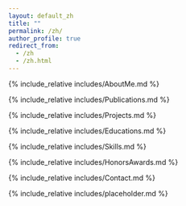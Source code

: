```yaml
---
layout: default_zh
title: ""
permalink: /zh/
author_profile: true
redirect_from:
  - /zh
  - /zh.html
---
```






<span class='anchor' id='about-me-zh'></span>

{% include_relative includes/AboutMe.md %}

{% include_relative includes/Publications.md %}

{% include_relative includes/Projects.md %}

{% include_relative includes/Educations.md %}

{% include_relative includes/Skills.md %}

{% include_relative includes/HonorsAwards.md %}

{% include_relative includes/Contact.md %}

{% include_relative includes/placeholder.md %}


